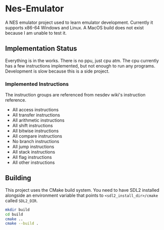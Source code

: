 # Nes-Emulator
A NES emulator project used to learn emulator development. Currently it supports x86-64 Windows and Linux. A MacOS build does not exist because I am unable to test it.

## Implementation Status
Everything is in the works. There is no ppu, just cpu atm. The cpu currently has a few instructions implemented, but not enough to run any programs.  Development is slow because this is a side project.

### Implemented Instructions
The instruction groups are referenced from nesdev wiki's instruction reference.
- All access instructions
- All transfer instructions
- All arithmetic instructions
- All shift instructions
- All bitwise instructions
- All compare instructions
- No branch instructions
- All jump instructions
- All stack instructions
- All flag instructions
- All other instructions

## Building
This project uses the CMake build system. You need to have SDL2 installed alongside an environment variable that points to ``<sdl2_install_dir>/cmake`` called ``SDL2_DIR``.
```sh
mkdir build
cd build
cmake ..
cmake --build .
```
